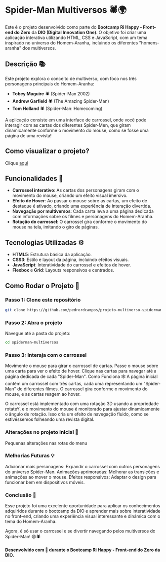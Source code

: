 # Spider-Man Multiversos 🕷️🌍

Este é o projeto desenvolvido como parte do **Bootcamp Ri Happy - Front-end do Zero** da **DIO (Digital Innovation One)**. O objetivo foi criar uma aplicação interativa utilizando HTML, CSS e JavaScript, com um tema inspirado no universo do Homem-Aranha, incluindo os diferentes "homens-aranha" dos multiversos.

## Descrição 📚

Este projeto explora o conceito de multiverso, com foco nos três personagens principais do Homem-Aranha:

- **Tobey Maguire** 🕷️ (Spider-Man 2002)
- **Andrew Garfield** 🕷️ (The Amazing Spider-Man)
- **Tom Holland** 🕷️ (Spider-Man: Homecoming)

A aplicação consiste em uma interface de carrossel, onde você pode interagir com as cartas dos diferentes Spider-Men, que giram dinamicamente conforme o movimento do mouse, como se fosse uma página de uma revista!

## Como visualizar o projeto?
Clique [aqui]()

## Funcionalidades 🔧

- **Carrossel interativo**: As cartas dos personagens giram com o movimento do mouse, criando um efeito visual imersivo.
- **Efeito de Hover**: Ao passar o mouse sobre as cartas, um efeito de destaque é ativado, criando uma experiência de interação divertida.
- **Navegação por multiversos**: Cada carta leva a uma página dedicada com informações sobre os filmes e personagens do Homem-Aranha.
- **Rotação do carrossel**: O carrossel gira conforme o movimento do mouse na tela, imitando o giro de páginas.

## Tecnologias Utilizadas ⚙️

- **HTML5**: Estrutura básica da aplicação.
- **CSS3**: Estilo e layout da página, incluindo efeitos visuais.
- **JavaScript**: Interatividade do carrossel e efeitos de hover.
- **Flexbox** e **Grid**: Layouts responsivos e centrados.

## Como Rodar o Projeto 🚀

### Passo 1: Clone este repositório

```bash
git clone https://github.com/pedrordcampos/projeto-multiverso-spiderman-dio.git
````

### Passo 2: Abra o projeto
Navegue até a pasta do projeto:

```bash
cd spiderman-multiversos
````

### Passo 3: Interaja com o carrossel
Movimente o mouse para girar o carrossel de cartas.
Passe o mouse sobre uma carta para ver o efeito de hover.
Clique nas cartas para navegar até a página dedicada de cada "Spider-Man".
Como Funciona 🕸️
A página inicial contém um carrossel com três cartas, cada uma representando um "Spider-Man" de diferentes filmes. O carrossel gira conforme o movimento do mouse, e as cartas reagem ao hover.

O carrossel está implementado com uma rotação 3D usando a propriedade rotateY, e o movimento do mouse é monitorado para ajustar dinamicamente o ângulo de rotação. Isso cria um efeito de navegação fluido, como se estivéssemos folheando uma revista digital.

### Alterações no projeto inicial 🔨
Pequenas alterações nas rotas do menu

### Melhorias Futuras 💡
Adicionar mais personagens: Expandir o carrossel com outros personagens do universo Spider-Man.
Animações aprimoradas: Melhorar as transições e animações ao mover o mouse.
Efeitos responsivos: Adaptar o design para funcionar bem em dispositivos móveis.

### Conclusão 🎉
Esse projeto foi uma excelente oportunidade para aplicar os conhecimentos adquiridos durante o bootcamp da DIO e aprender mais sobre interatividade no front-end, criando uma experiência visual interessante e dinâmica com o tema do Homem-Aranha.

Agora, é só usar o carrossel e se divertir navegando pelos multiversos do Spider-Man! 😄🕷️

#### Desenvolvido com 💖 durante o Bootcamp Ri Happy - Front-end do Zero da DIO.
